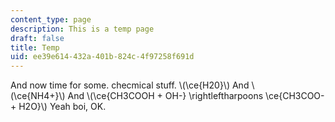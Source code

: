 ```yaml
---
content_type: page
description: This is a temp page
draft: false
title: Temp
uid: ee39e614-432a-401b-824c-4f97258f691d
---
```

And now time for some. checmical stuff. \\(\ce{H20}\\) And \\(\ce{NH4+}\\) And \\(\ce{CH3COOH + OH-} \rightleftharpoons \ce{CH3COO- + H2O}\\) Yeah boi, OK.